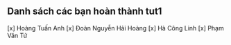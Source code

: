 ## Danh sách các bạn hoàn thành tut1
[x] Hoàng Tuấn Anh
[x] Đoàn Nguyễn Hải Hoàng
[x] Hà Công Linh
[x] Phạm Văn Tứ
